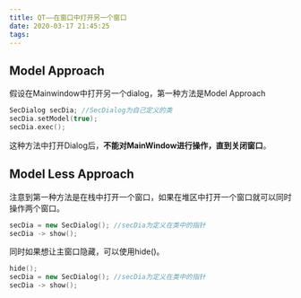 ```yaml
---
title: QT——在窗口中打开另一个窗口
date: 2020-03-17 21:45:25
tags:
---
```


## Model Approach

假设在Mainwindow中打开另一个dialog，第一种方法是Model Approach

```cpp
SecDialog secDia; //SecDialog为自己定义的类
secDia.setModel(true);
secDia.exec();
```

这种方法中打开Dialog后，**不能对MainWindow进行操作，直到关闭窗口**。

<!-- more -->

## Model Less Approach

注意到第一种方法是在栈中打开一个窗口，如果在堆区中打开一个窗口就可以同时操作两个窗口。

```cpp
secDia = new SecDialog(); //secDia为定义在类中的指针
secDia -> show();
```

同时如果想让主窗口隐藏，可以使用hide()。

```cpp
hide();
secDia = new SecDialog(); //secDia为定义在类中的指针
secDia -> show();
```

